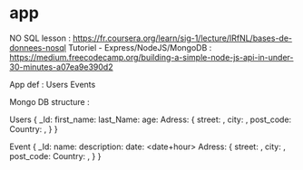 # app
NO SQL lesson : https://fr.coursera.org/learn/sig-1/lecture/lRfNL/bases-de-donnees-nosql
Tutoriel - Express/NodeJS/MongoDB : https://medium.freecodecamp.org/building-a-simple-node-js-api-in-under-30-minutes-a07ea9e390d2

App def :
Users
Events

Mongo DB structure :

Users
{
  _Id: <ObjectID>
  first_name: <String>
  last_Name: <String>
  age: <int>
  Adress: {
            street: <String>,
            city: <String>,
            post_code: <int>
            Country: <int>,
          }
}

Event
{
  _Id: <ObjectID>
  name: <String>
  description: <String>
  date: <date+hour>
  Adress: {
            street: <String>,
            city: <String>,
            post_code: <int>
            Country: <int>,
          }
}
